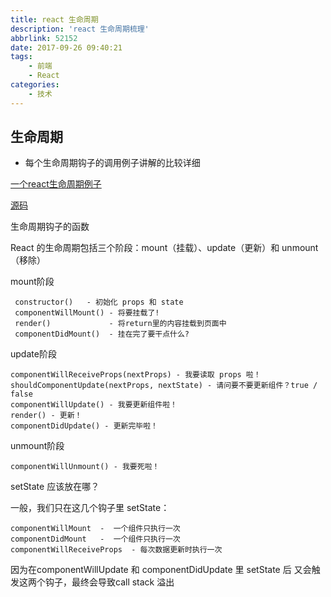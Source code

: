 ```yaml
---
title: react 生命周期
description: 'react 生命周期梳理'
abbrlink: 52152
date: 2017-09-26 09:40:21
tags:
    - 前端
    - React
categories:
    - 技术
---
```


## 生命周期 



- 每个生命周期钩子的调用例子讲解的比较详细

[一个react生命周期例子](https://github.com/LDQ-first/react-lifecycle)


[源码](https://github.com/LDQ-first/react-lifecycle)




生命周期钩子的函数

React 的生命周期包括三个阶段：mount（挂载）、update（更新）和 unmount（移除）


mount阶段


```
 constructor()   - 初始化 props 和 state
 componentWillMount() - 将要挂载了!
 render()             - 将return里的内容挂载到页面中
 componentDidMount()  - 挂在完了要干点什么?

```


update阶段


```
componentWillReceiveProps(nextProps) - 我要读取 props 啦！
shouldComponentUpdate(nextProps, nextState) - 请问要不要更新组件？true / false
componentWillUpdate() - 我要更新组件啦！
render() - 更新！
componentDidUpdate() - 更新完毕啦！

```


unmount阶段


```
componentWillUnmount() - 我要死啦！

```





setState 应该放在哪？

一般，我们只在这几个钩子里 setState：


```
componentWillMount  -  一个组件只执行一次
componentDidMount   -  一个组件只执行一次
componentWillReceiveProps  - 每次数据更新时执行一次

```

因为在componentWillUpdate 和 componentDidUpdate 里 setState 后
又会触发这两个钩子，最终会导致call stack 溢出




